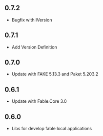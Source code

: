 ## 0.7.2
* Bugfix with IVersion

## 0.7.1
* Add Version Definition

## 0.7.0
* Update with FAKE 5.13.3 and Paket 5.203.2

## 0.6.1
* Update with Fable.Core 3.0

## 0.6.0
* Libs for develop fable local applications